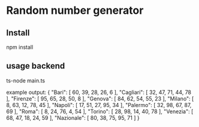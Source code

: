 # Random number generator


## Install

npm install



## usage backend

ts-node main.ts


example output:
{
  "Bari": [
    60,
    39,
    28,
    26,
    6
  ],
  "Cagliari": [
    32,
    47,
    71,
    44,
    78
  ],
  "Firenze": [
    95,
    65,
    28,
    50,
    8
  ],
  "Genova": [
    84,
    62,
    54,
    55,
    23
  ],
  "Milano": [
    8,
    63,
    12,
    78,
    45
  ],
  "Napoli": [
    17,
    51,
    27,
    95,
    34
  ],
  "Palermo": [
    32,
    98,
    67,
    87,
    69
  ],
  "Roma": [
    8,
    24,
    76,
    4,
    54
  ],
  "Torino": [
    28,
    98,
    14,
    40,
    78
  ],
  "Venezia": [
    68,
    47,
    18,
    24,
    59
  ],
  "Nazionale": [
    80,
    38,
    75,
    95,
    71
  ]
}